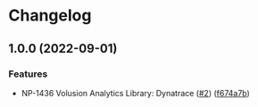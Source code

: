 # Changelog

## 1.0.0 (2022-09-01)


### Features

* NP-1436 Volusion Analytics Library: Dynatrace ([#2](https://github.com/volusion/analytics-plugin-dynatrace/issues/2)) ([f674a7b](https://github.com/volusion/analytics-plugin-dynatrace/commit/f674a7b65347e083aaae2a64caeaac38e7ee2389))
